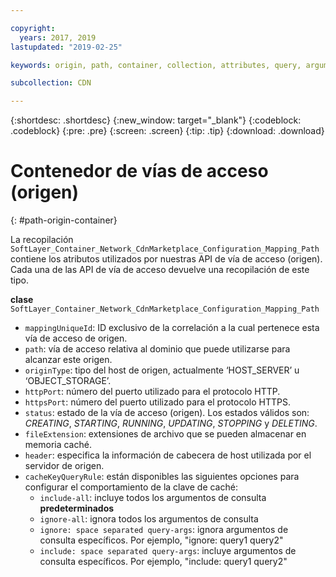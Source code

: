 ```yaml
---

copyright:
  years: 2017, 2019
lastupdated: "2019-02-25"

keywords: origin, path, container, collection, attributes, query, arguments, class, API

subcollection: CDN

---
```


{:shortdesc: .shortdesc}
{:new_window: target="_blank"}
{:codeblock: .codeblock}
{:pre: .pre}
{:screen: .screen}
{:tip: .tip}
{:download: .download}  

# Contenedor de vías de acceso (origen)
{: #path-origin-container}

La recopilación `SoftLayer_Container_Network_CdnMarketplace_Configuration_Mapping_Path` contiene los atributos utilizados por nuestras API de vía de acceso (origen). Cada una de las API de vía de acceso devuelve una recopilación de este tipo.

**clase** `SoftLayer_Container_Network_CdnMarketplace_Configuration_Mapping_Path`  

* `mappingUniqueId`: ID exclusivo de la correlación a la cual pertenece esta vía de acceso de origen.  
* `path`: vía de acceso relativa al dominio que puede utilizarse para alcanzar este origen.  
* `originType`: tipo del host de origen, actualmente ‘HOST\_SERVER’ u ‘OBJECT\_STORAGE’.  
* `httpPort`: número del puerto utilizado para el protocolo HTTP.  
* `httpsPort`: número del puerto utilizado para el protocolo HTTPS.  
* `status`: estado de la vía de acceso (origen). Los estados válidos son: _CREATING_, _STARTING_, _RUNNING_, _UPDATING_, _STOPPING_ y _DELETING_.
* `fileExtension`: extensiones de archivo que se pueden almacenar en memoria caché.  
* `header`: especifica la información de cabecera de host utilizada por el servidor de origen.
* `cacheKeyQueryRule`: están disponibles las siguientes opciones para configurar el comportamiento de la clave de caché:
  * `include-all`: incluye todos los argumentos de consulta **predeterminados**
  * `ignore-all`: ignora todos los argumentos de consulta
  * `ignore: space separated query-args`: ignora argumentos de consulta específicos. Por ejemplo, "ignore: query1 query2"
  * `include: space separated query-args`: incluye argumentos de consulta específicos. Por ejemplo, "include: query1 query2"
